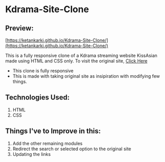 # Kdrama-Site-Clone

## Preview:
[https://ketankarki.github.io/Kdrama-Site-Clone/](https://ketankarki.github.io/Kdrama-Site-Clone/)

This is a fully responsive clone of a Kdrama streaming website KissAsian made using HTML and CSS only.
To visit the original site, [Click Here](https://kissasian.la/)

* This clone is fully responsive
* This is made with taking original site as insipiration with modifying few things.

## Technologies Used:
1. HTML
2. CSS

## Things I've to Improve in this:
1. Add the other remaining modules
2. Redirect the search or selected option to the original site
3. Updating the links

